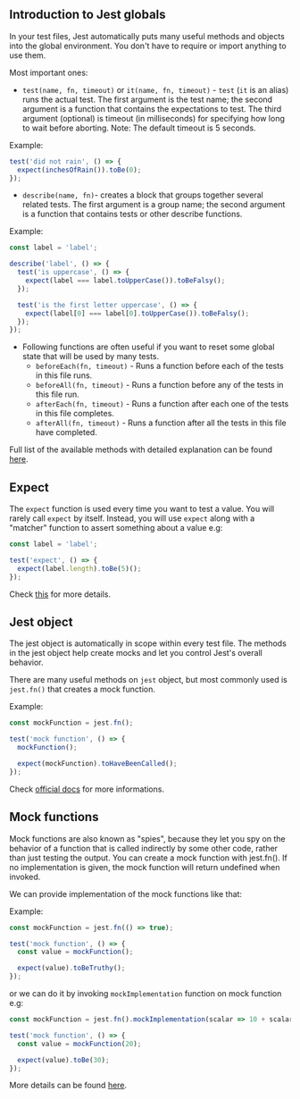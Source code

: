 ## Introduction to Jest globals

In your test files, Jest automatically puts many useful methods and objects into the global environment. You don't have to require or import anything to use them.

Most important ones:

- `test(name, fn, timeout)` or `it(name, fn, timeout)` - `test` (`it` is an alias) runs the actual test. The first argument is the test name; the second argument is a function that contains the expectations to test. The third argument (optional) is timeout (in milliseconds) for specifying how long to wait before aborting. Note: The default timeout is 5 seconds.

Example:

```js
test('did not rain', () => {
  expect(inchesOfRain()).toBe(0);
});
```

- `describe(name, fn)`- creates a block that groups together several related tests. The first argument is a group name; the second argument is a function that contains tests or other describe functions.

Example:

```js
const label = 'label';

describe('label', () => {
  test('is uppercase', () => {
    expect(label === label.toUpperCase()).toBeFalsy();
  });

  test('is the first letter uppercase', () => {
    expect(label[0] === label[0].toUpperCase()).toBeFalsy();
  });
});
```

- Following functions are often useful if you want to reset some global state that will be used by many tests.
  - `beforeEach(fn, timeout)` - Runs a function before each of the tests in this file runs.
  - `beforeAll(fn, timeout)` - Runs a function before any of the tests in this file run.
  - `afterEach(fn, timeout)` - Runs a function after each one of the tests in this file completes.
  - `afterAll(fn, timeout)` - Runs a function after all the tests in this file have completed.

Full list of the available methods with detailed explanation can be found [here](https://jestjs.io/docs/en/api#methods).

## Expect

The `expect` function is used every time you want to test a value. You will rarely call `expect` by itself. Instead, you will use `expect` along with a "matcher" function to assert something about a value e.g:

```js
const label = 'label';

test('expect', () => {
  expect(label.length).toBe(5)();
});
```

Check [this](https://jestjs.io/docs/en/expect) for more details.

## Jest object

The jest object is automatically in scope within every test file. The methods in the jest object help create mocks and let you control Jest's overall behavior.

There are many useful methods on `jest` object, but most commonly used is `jest.fn()` that creates a mock function.

Example:

```js
const mockFunction = jest.fn();

test('mock function', () => {
  mockFunction();

  expect(mockFunction).toHaveBeenCalled();
});
```

Check [official docs](https://jestjs.io/docs/en/jest-object) for more informations.

## Mock functions

Mock functions are also known as "spies", because they let you spy on the behavior of a function that is called indirectly by some other code, rather than just testing the output. You can create a mock function with jest.fn(). If no implementation is given, the mock function will return undefined when invoked.

We can provide implementation of the mock functions like that:

Example:

```js
const mockFunction = jest.fn(() => true);

test('mock function', () => {
  const value = mockFunction();

  expect(value).toBeTruthy();
});
```

or we can do it by invoking `mockImplementation` function on mock function e.g:

```js
const mockFunction = jest.fn().mockImplementation(scalar => 10 + scalar);

test('mock function', () => {
  const value = mockFunction(20);

  expect(value).toBe(30);
});
```

More details can be found [here](https://jestjs.io/docs/en/mock-function-api).
